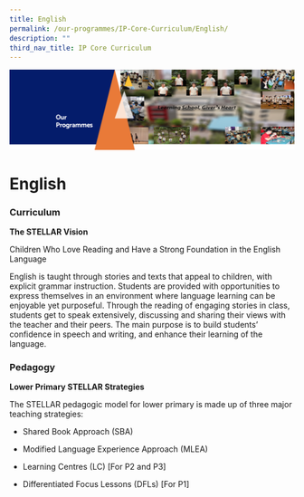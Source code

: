 ```yaml
---
title: English
permalink: /our-programmes/IP-Core-Curriculum/English/
description: ""
third_nav_title: IP Core Curriculum
---
```

![](/images/OurProgrammes1.png)

English
=======

  

### Curriculum

**The STELLAR Vision**

Children Who Love Reading and Have a Strong Foundation in the English Language

English is taught through stories and texts that appeal to children, with explicit grammar instruction. Students are provided with opportunities to express themselves in an environment where language learning can be enjoyable yet purposeful. Through the reading of engaging stories in class, students get to speak extensively, discussing and sharing their views with the teacher and their peers. The main purpose is to build students’ confidence in speech and writing, and enhance their learning of the language.

### Pedagogy

**Lower Primary STELLAR Strategies**

  

The STELLAR pedagogic model for lower primary is made up of three major teaching strategies:

  

*   Shared Book Approach (SBA)  
    
*   Modified Language Experience Approach (MLEA)
*   Learning Centres (LC) \[For P2 and P3\]
*   Differentiated Focus Lessons (DFLs) \[For P1\]